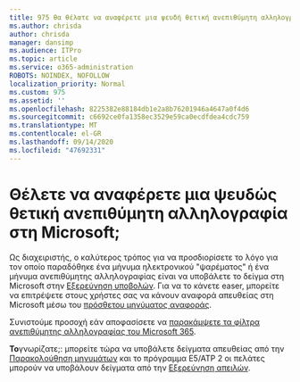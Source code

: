 ```yaml
---
title: 975 θα θέλατε να αναφέρετε μια ψευδή θετική ανεπιθύμητη αλληλογραφία στη Microsoft;
ms.author: chrisda
author: chrisda
manager: dansimp
ms.audience: ITPro
ms.topic: article
ms.service: o365-administration
ROBOTS: NOINDEX, NOFOLLOW
localization_priority: Normal
ms.custom: 975
ms.assetid: ''
ms.openlocfilehash: 8225382e88184db1e2a8b76201946a4647a0f4d6
ms.sourcegitcommit: c6692ce0fa1358ec3529e59ca0ecdfdea4cdc759
ms.translationtype: MT
ms.contentlocale: el-GR
ms.lasthandoff: 09/14/2020
ms.locfileid: "47692331"
---
```

# <a name="would-you-like-to-report-a-spam-false-positive-to-microsoft"></a>Θέλετε να αναφέρετε μια ψευδώς θετική ανεπιθύμητη αλληλογραφία στη Microsoft;

Ως διαχειριστής, ο καλύτερος τρόπος για να προσδιορίσετε το λόγο για τον οποίο παραδόθηκε ένα μήνυμα ηλεκτρονικού "ψαρέματος" ή ένα μήνυμα ανεπιθύμητης αλληλογραφίας είναι να υποβάλετε το δείγμα στη Microsoft στην [Εξερεύνηση υποβολών](https://protection.office.com/reportsubmission). Για να το κάνετε easer, μπορείτε να επιτρέψετε στους χρήστες σας να κάνουν αναφορά απευθείας στη Microsoft μέσω του [πρόσθετου μηνύματος αναφοράς](https://appsource.microsoft.com/product/office/WA104381180?src=office&tab=Overview).

Συνιστούμε προσοχή εάν αποφασίσετε να [παρακάμψετε τα φίλτρα ανεπιθύμητης αλληλογραφίας του Microsoft 365](https://docs.microsoft.com/exchange/troubleshoot/antispam/cautions-against-bypassing-spam-filters).

**Το**γνωρίζατε;: μπορείτε τώρα να υποβάλετε δείγματα απευθείας από την [Παρακολούθηση μηνυμάτων](https://protection.office.com/messagetrace) και το πρόγραμμα E5/ATP 2 οι πελάτες μπορούν να υποβάλουν δείγματα από την [Εξερεύνηση απειλών](https://docs.microsoft.com/microsoft-365/security/office-365-security/threat-explorer).
